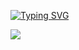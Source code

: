 [![Typing SVG](https://readme-typing-svg.herokuapp.com?font=Roboto&weight=900&pause=1000&color=000000&random=true&width=435&lines=Hi+there+%F0%9F%91%8B)](https://git.io/typing-svg)

<a href="https://hits.seeyoufarm.com"><img src="https://hits.seeyoufarm.com/api/count/incr/badge.svg?url=https%3A%2F%2Fgithub.com%2FXDzzzzzZyq&count_bg=%23FFFCD8&title_bg=%23FF8A24&icon=douban.svg&icon_color=%23FFFFFF&title=visitors&edge_flat=false"/></a>

